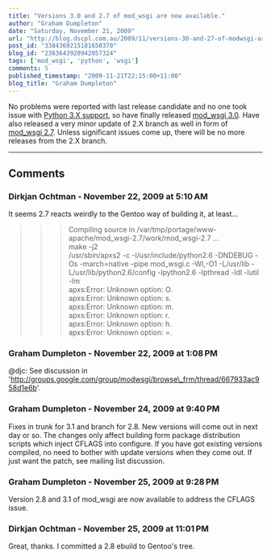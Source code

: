 ```yaml
---
title: "Versions 3.0 and 2.7 of mod_wsgi are now available."
author: "Graham Dumpleton"
date: "Saturday, November 21, 2009"
url: "http://blog.dscpl.com.au/2009/11/versions-30-and-27-of-modwsgi-are-now.html"
post_id: "3384369215181650370"
blog_id: "2363643920942057324"
tags: ['mod_wsgi', 'python', 'wsgi']
comments: 5
published_timestamp: "2009-11-21T22:15:00+11:00"
blog_title: "Graham Dumpleton"
---
```


No problems were reported with last release candidate and no one took issue with [Python 3.X support](http://code.google.com/p/modwsgi/wiki/SupportForPython3X), so have finally released [mod\_wsgi 3.0](http://code.google.com/p/modwsgi/wiki/ChangesInVersion0300). Have also released a very minor update of 2.X branch as well in form of [mod\_wsgi 2.7](http://code.google.com/p/modwsgi/wiki/ChangesInVersion0207). Unless significant issues come up, there will be no more releases from the 2.X branch.

---

## Comments

### Dirkjan Ochtman - November 22, 2009 at 5:10 AM

It seems 2.7 reacts weirdly to the Gentoo way of building it, at least...  
  
>>> Compiling source in /var/tmp/portage/www-apache/mod\_wsgi-2.7/work/mod\_wsgi-2.7 ...  
make -j2   
/usr/sbin/apxs2 -c -I/usr/include/python2.6 -DNDEBUG -Os -march=native -pipe mod\_wsgi.c -Wl,-O1 -L/usr/lib -L/usr/lib/python2.6/config -lpython2.6 -lpthread -ldl -lutil -lm  
apxs:Error: Unknown option: O.  
apxs:Error: Unknown option: s.  
apxs:Error: Unknown option: m.  
apxs:Error: Unknown option: r.  
apxs:Error: Unknown option: h.  
apxs:Error: Unknown option: =.

### Graham Dumpleton - November 22, 2009 at 1:08 PM

@djc: See discussion in 'http://groups.google.com/group/modwsgi/browse\_frm/thread/667933ac958d1e6b'.

### Graham Dumpleton - November 24, 2009 at 9:40 PM

Fixes in trunk for 3.1 and branch for 2.8. New versions will come out in next day or so. The changes only affect building form package distribution scripts which inject CFLAGS into configure. If you have got existing versions compiled, no need to bother with update versions when they come out. If just want the patch, see mailing list discussion.

### Graham Dumpleton - November 25, 2009 at 9:28 PM

Version 2.8 and 3.1 of mod\_wsgi are now available to address the CFLAGS issue.

### Dirkjan Ochtman - November 25, 2009 at 11:01 PM

Great, thanks. I committed a 2.8 ebuild to Gentoo's tree.

